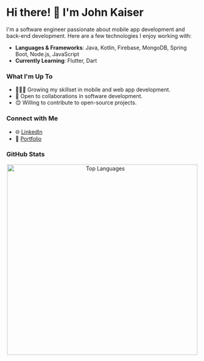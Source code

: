 # Hi there! 👋 I'm John Kaiser

I'm a software engineer passionate about mobile app development and back-end development. Here are a few technologies I enjoy working with:

- **Languages & Frameworks**: Java, Kotlin, Firebase, MongoDB, Spring Boot, Node.js, JavaScript
- **Currently Learning**: Flutter, Dart

### What I'm Up To
- 👨🏽‍💻 Growing my skillset in mobile and web app development.
- 🤝 Open to collaborations in software development.
- 😊 Willing to contribute to open-source projects.

### Connect with Me
- 🌐 [LinkedIn](https://www.linkedin.com/in/john-kaiser-910692212/)
- 💼 [Portfolio](https://johnkaizer.github.io/)

### GitHub Stats
<div align="center">
  <img src="https://github-readme-stats.vercel.app/api/top-langs/?username=johnkaizer&hide=html&layout=compact&theme=dark" alt="Top Languages" width="500px"/>
</div>
